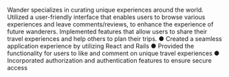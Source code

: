 Wander specializes in curating unique experiences around the world. Utilized a user-friendly interface that enables users to browse various experiences and leave comments/reviews, to enhance the experience of future wanderers. Implemented features that allow users to share their travel experiences and help others to plan their trips.
● Created a seamless application experience by utilizing React and Rails
● Provided the functionality for users to like and comment on unique travel experiences
● Incorporated authorization and authentication features to ensure secure access

